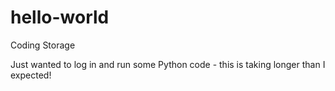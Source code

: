 # hello-world
Coding Storage

Just wanted to log in and run some Python code - this is taking longer than I expected!

